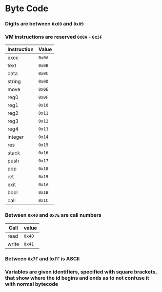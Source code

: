 # Byte Code
### Digits are between `0x00` and `0x09`

### VM instructions are reserved `0x0A` - `0x3F`
Instruction  | Value
---------|-----------
exec     | `0x0A`
text     | `0x0B`
data     | `0x0C`
string   | `0x0D`
move     | `0x0E`
reg0     | `0x0F`
reg1     | `0x10`
reg2     | `0x11`
reg3     | `0x12`
reg4     | `0x13`
integer  | `0x14`
res      | `0x15`
stack    | `0x16`
push     | `0x17`
pop      | `0x18`
ret      | `0x19`
exit     | `0x1A`
bool     | `0x1B`
call     | `0x1C`

### Between `0x40` and `0x7E` are call numbers
Call    |  value
--------|-----------
read    | `0x40`
write   | `0x41`

### Between `0x7F` and `0xFF` is ASCII

### Variables are given identifiers, specified with square brackets, that show where the id begins and ends as to not confuse it with normal bytecode
